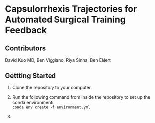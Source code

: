 # Capsulorrhexis Trajectories for Automated Surgical Training Feedback

## Contributors
David Kuo MD, Ben Viggiano, Riya Sinha, Ben Ehlert

## Gettting Started
1) Clone the repository to your computer.<br>  

2) Run the following command from inside the repository to set up the conda environment: <br>  `conda env create -f environment.yml` <br>  

3) 
